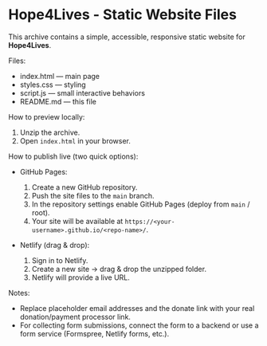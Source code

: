 # Hope4Lives - Static Website Files

This archive contains a simple, accessible, responsive static website for **Hope4Lives**.

Files:
- index.html — main page
- styles.css — styling
- script.js — small interactive behaviors
- README.md — this file

How to preview locally:
1. Unzip the archive.
2. Open `index.html` in your browser.

How to publish live (two quick options):
- GitHub Pages:
  1. Create a new GitHub repository.
  2. Push the site files to the `main` branch.
  3. In the repository settings enable GitHub Pages (deploy from `main` / root).
  4. Your site will be available at `https://<your-username>.github.io/<repo-name>/`.

- Netlify (drag & drop):
  1. Sign in to Netlify.
  2. Create a new site -> drag & drop the unzipped folder.
  3. Netlify will provide a live URL.

Notes:
- Replace placeholder email addresses and the donate link with your real donation/payment processor link.
- For collecting form submissions, connect the form to a backend or use a form service (Formspree, Netlify forms, etc.).
